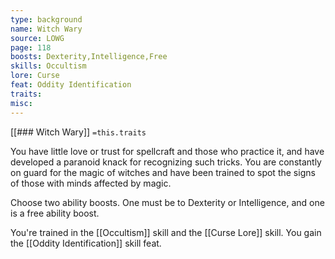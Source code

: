 ```yaml
---
type: background
name: Witch Wary 
source: LOWG
page: 118
boosts: Dexterity,Intelligence,Free
skills: Occultism
lore: Curse
feat: Oddity Identification
traits: 
misc: 
---
```


[[### Witch Wary]]
`=this.traits`


You have little love or trust for spellcraft and those who practice it, and have developed a paranoid knack for recognizing such tricks. You are constantly on guard for the magic of witches and have been trained to spot the signs of those with minds affected by magic.

Choose two ability boosts. One must be to Dexterity or Intelligence, and one is a free ability boost.

You're trained in the [[Occultism]] skill and the [[Curse Lore]] skill. You gain the [[Oddity Identification]] skill feat.

